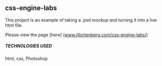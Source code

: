 ## css-engine-labs

This project is an example of taking a .psd mockup and turning it into a live html file.

Please view the page [here] (www.jillortenberg.com/css-engine-labs/)

##### TECHNOLOGIES USED
html, css, Photoshop


